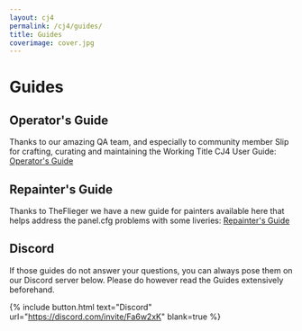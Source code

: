 ```yaml
---
layout: cj4
permalink: /cj4/guides/
title: Guides
coverimage: cover.jpg
---
```


# Guides
## Operator's Guide
Thanks to our amazing QA team, and especially to community member Slip for crafting, curating and maintaining the Working Title CJ4 User Guide:
[Operator's Guide](https://docs.google.com/document/d/1qzxPMTSQRkvau8QOi7xUqNvjx9rbww_qHlso5AT5OnI)

## Repainter's Guide
Thanks to TheFlieger we have a new guide for painters available here that helps address the panel.cfg problems with some liveries: [Repainter's Guide](/cj4/guides/repainter)

## Discord
If those guides do not answer your questions, you can always pose them on our Discord server below.
Please do however read the Guides extensively beforehand.

{% include button.html text="Discord" url="https://discord.com/invite/Fa6w2xK" blank=true %}